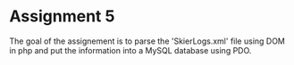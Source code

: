 # Assignment 5
The goal of the assignement is to parse the 'SkierLogs.xml' file using DOM in php and put the information into a MySQL database using PDO.
